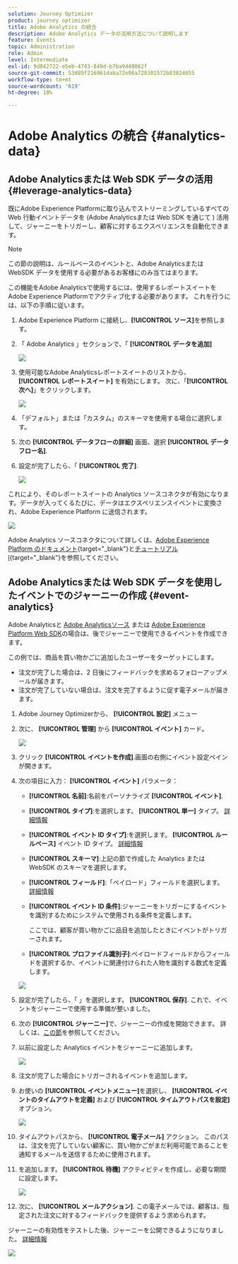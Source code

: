 ```yaml
---
solution: Journey Optimizer
product: journey optimizer
title: Adobe Analytics の統合
description: Adobe Analytics データの活用方法について説明します
feature: Events
topic: Administration
role: Admin
level: Intermediate
exl-id: 9d842722-e5eb-4743-849d-b7ba9448062f
source-git-commit: 53d89f216961daba72e96a728301572b83824655
workflow-type: tm+mt
source-wordcount: '619'
ht-degree: 18%

---
```


# Adobe Analytics の統合 {#analytics-data}

## Adobe Analyticsまたは Web SDK データの活用 {#leverage-analytics-data}

既にAdobe Experience Platformに取り込んでストリーミングしているすべての Web 行動イベントデータを (Adobe Analyticsまたは Web SDK を通じて ) 活用して、ジャーニーをトリガーし、顧客に対するエクスペリエンスを自動化できます。

>[!NOTE]
>
>この節の説明は、ルールベースのイベントと、Adobe Analyticsまたは WebSDK データを使用する必要があるお客様にのみ当てはまります。

この機能をAdobe Analyticsで使用するには、使用するレポートスイートをAdobe Experience Platformでアクティブ化する必要があります。 これを行うには、以下の手順に従います。

1. Adobe Experience Platform に接続し、**[!UICONTROL ソース]**&#x200B;を参照します。

1. 「 Adobe Analytics 」セクションで、「 **[!UICONTROL データを追加]**

   ![](assets/ajo-aa_1.png)

1. 使用可能なAdobe Analyticsレポートスイートのリストから、 **[!UICONTROL レポートスイート]** を有効にします。 次に、「**[!UICONTROL 次へ]**」をクリックします。

   ![](assets/ajo-aa_2.png)

1. 「デフォルト」または「カスタム」のスキーマを使用する場合に選択します。

1. 次の **[!UICONTROL データフローの詳細]** 画面、選択 **[!UICONTROL データフロー名]**.

1. 設定が完了したら、「 **[!UICONTROL 完了]**.

   ![](assets/ajo-aa_3.png)

これにより、そのレポートスイートの Analytics ソースコネクタが有効になります。データが入ってくるたびに、データはエクスペリエンスイベントに変換され、Adobe Experience Platform に送信されます。

![](assets/ajo-aa_4.png)

Adobe Analytics ソースコネクタについて詳しくは、[Adobe Experience Platform のドキュメント](https://experienceleague.adobe.com/docs/experience-platform/sources/connectors/adobe-applications/analytics.html?lang=ja){target=&quot;_blank&quot;}と[チュートリアルl](https://experienceleague.adobe.com/docs/experience-platform/sources/ui-tutorials/create/adobe-applications/analytics.html?lang=ja){target=&quot;_blank&quot;}を参照してください。

## Adobe Analyticsまたは Web SDK データを使用したイベントでのジャーニーの作成 {#event-analytics}

Adobe Analyticsと [Adobe Analyticsソース](#leverage-analytics-data) または [Adobe Experience Platform Web SDK](https://experienceleague.adobe.com/docs/experience-platform/edge/home.html?lang=ja)の場合は、後でジャーニーで使用できるイベントを作成できます。

この例では、商品を買い物かごに追加したユーザーをターゲットにします。

* 注文が完了した場合は、2 日後にフィードバックを求めるフォローアップメールが届きます。
* 注文が完了していない場合は、注文を完了するように促す電子メールが届きます。

1. Adobe Journey Optimizerから、 **[!UICONTROL 設定]** メニュー

1. 次に、 **[!UICONTROL 管理]** から **[!UICONTROL イベント]** カード。

   ![](assets/ajo-aa_5.png)

1. クリック **[!UICONTROL イベントを作成]**.画面の右側にイベント設定ペインが開きます。

1. 次の項目に入力： **[!UICONTROL イベント]** パラメータ：

   * **[!UICONTROL 名前]**:名前をパーソナライズ **[!UICONTROL イベント]**.
   * **[!UICONTROL タイプ]**:を選択します。 **[!UICONTROL 単一]** タイプ。 [詳細情報](../event/about-events.md)
   * **[!UICONTROL イベント ID タイプ]**:を選択します。 **[!UICONTROL ルールベース]** イベント ID タイプ。 [詳細情報](../event/about-events.md#event-id-type)
   * **[!UICONTROL スキーマ]**:上記の節で作成した Analytics または WebSDK のスキーマを選択します。
   * **[!UICONTROL フィールド]**:「ペイロード」フィールドを選択します。 [詳細情報](../event/about-creating.md#define-the-payload-fields)
   * **[!UICONTROL イベント ID 条件]**:ジャーニーをトリガーにするイベントを識別するためにシステムで使用される条件を定義します。

      ここでは、顧客が買い物かごに品目を追加したときにイベントがトリガーされます。
   * **[!UICONTROL プロファイル識別子]**:ペイロードフィールドからフィールドを選択するか、イベントに関連付けられた人物を識別する数式を定義します。

   ![](assets/ajo-aa_6.png)

1. 設定が完了したら、「 」を選択します。 **[!UICONTROL 保存]**. これで、イベントをジャーニーで使用する準備が整いました。

1. 次の **[!UICONTROL ジャーニー]**&#x200B;で、ジャーニーの作成を開始できます。 詳しくは、[この節](../building-journeys/journey-gs.md)を参照してください。

1. 以前に設定した Analytics イベントをジャーニーに追加します。

   ![](assets/ajo-aa_8.png)

1. 注文が完了した場合にトリガーされるイベントを追加します。

1. お使いの **[!UICONTROL イベントメニュー]**&#x200B;を選択し、 **[!UICONTROL イベントのタイムアウトを定義]** および **[!UICONTROL タイムアウトパスを設定]** オプション。

   ![](assets/ajo-aa_9.png)

1. タイムアウトパスから、 **[!UICONTROL 電子メール]** アクション。 このパスは、注文を完了していない顧客に、買い物かごがまだ利用可能であることを通知するメールを送信するために使用されます。

1. を追加します。 **[!UICONTROL 待機]** アクティビティを作成し、必要な期間に設定します。

   ![](assets/ajo-aa_10.png)

1. 次に、 **[!UICONTROL メールアクション]**. この電子メールでは、顧客は、指定された注文に対するフィードバックを提供するよう求められます。

ジャーニーの有効性をテストした後、ジャーニーを公開できるようになりました。 [詳細情報](../building-journeys/publishing-the-journey.md)

![](assets/ajo-aa_7.png)
